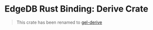 EdgeDB Rust Binding: Derive Crate
=================================

> This crate has been renamed to [gel-derive](https://crates.io/crates/gel-derive)
